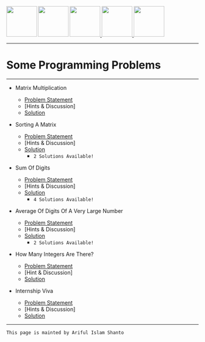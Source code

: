 
<a href = "https://shanto-swe029.github.io/programmingnotes"> <img src = "https://shanto-swe029.github.io/newgitphoto/home.png" height = "80" align = "left"> </a>
<a href = "https://shanto-swe029.github.io/programmingnotes"> <img src = "https://shanto-swe029.github.io/newgitphoto/programmingnotes.png" height = "80" align = "left"> </a>
<a href = "https://shanto-swe029.github.io/mathematicsnotes"> <img src = "https://shanto-swe029.github.io/newgitphoto/mathematicsnotes.png" height = "80"> </a>
<a href = "https://shanto-swe029.github.io/programmingproblems"> <img src = "https://shanto-swe029.github.io/newgitphoto/programmingproblems.png" height = "80"> </a>
<a href = "https://shanto-swe029.github.io/must-do-math-cp/home"> <img src = "https://shanto-swe029.github.io/newgitphoto/mustdomathforcp.png" height = "80"> </a>

***


# Some Programming Problems

***

- Matrix Multiplication
    - [Problem Statement](https://shanto-swe029.github.io/programmingproblem/matrixmultiplication/statement)
    - [Hints & Discussion]
    - [Solution](https://shanto-swe029.github.io/programmingproblem/matrixmultiplication/solution)

- Sorting A Matrix
    - [Problem Statement](https://shanto-swe029.github.io/programmingproblem/sortingamatrix/statement)
    - [Hints & Discussion]
    - [Solution](https://shanto-swe029.github.io/programmingproblem/sortingamatrix/solution)
        - `2 Solutions Available!`

- Sum Of Digits
    - [Problem Statement](https://shanto-swe029.github.io/programmingproblem/sumofdigitsofanumber/statement)
    - [Hints & Discussion]
    - [Solution](https://shanto-swe029.github.io/programmingproblem/sumofdigitsofanumber/solution)
        - `4 Solutions Available!`

- Average Of Digits Of A Very Large Number
    - [Problem Statement](https://shanto-swe029.github.io/programmingproblem/averageofdigits/statement)
    - [Hints & Discussion]
    - [Solution](https://shanto-swe029.github.io/programmingproblem/averageofdigits/solution)
        - `2 Solutions Available!`

- How Many Integers Are There?
    - [Problem Statement](https://shanto-swe029.github.io/programmingproblem/howmanyintegers/statement)
    - [Hint & Discussion]
    - [Solution](https://shanto-swe029.github.io/programmingproblem/howmanyintegers/solution)

- Internship Viva
    - [Problem Statement](https://shanto-swe029.github.io/programmingproblem/internship-viva/statement)
    - [Hints & Discussion]
    - [Solution](https://shanto-swe029.github.io/programmingproblem/internship-viva/solution)

***

`This page is mainted by Ariful Islam Shanto`
